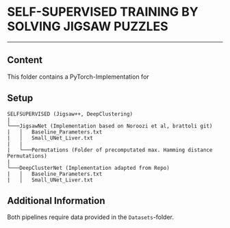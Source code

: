 # SELF-SUPERVISED TRAINING BY SOLVING JIGSAW PUZZLES
---

## Content
This folder contains a PyTorch-Implementation for

## Setup

```
SELFSUPERVISED (Jigsaw++, DeepClustering)
|
└───JigsawNet (Implementation based on Noroozi et al, brattoli git)
|   │   Baseline_Parameters.txt
|   │   Small_UNet_Liver.txt
|   |
|   └───Permutations (Folder of precomputated max. Hamming distance Permutations)
|   
└───DeepClusterNet (Implementation adapted from Repo)
|   │   Baseline_Parameters.txt
|   │   Small_UNet_Liver.txt   
```

## Additional Information
Both pipelines require data provided in the ```Datasets```-folder.
